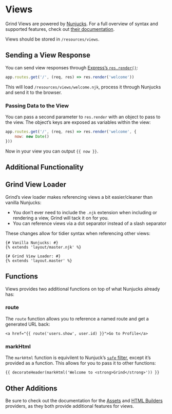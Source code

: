 # Views
Grind Views are powered by [Nunjucks](http://mozilla.github.io/nunjucks/).  For a full overview of syntax and supported features, check out [their documentation](http://mozilla.github.io/nunjucks/templating.html).

Views should be stored in `/resources/views`.

## Sending a View Response
You can send view responses through [Express’s `res.render()`](http://expressjs.com/en/api.html#res.render):

```js
app.routes.get('/', (req, res) => res.render('welcome'))
```

This will load `/resources/views/welcome.njk`, process it through Nunjucks and send it to the browser.

### Passing Data to the View
You can pass a second parameter to `res.render` with an object to pass to the view.  The object’s keys are exposed as variables within the view:

```js
app.routes.get('/', (req, res) => res.render('welcome', {
	now: new Date()
}))
```

Now in your view you can output `{{ now }}`.

## Additional Functionality
## Grind View Loader
Grind’s view loader makes referencing views a bit easier/cleaner than vanilla Nunjucks:

* You don’t ever need to include the `.njk` extension when including or rendering a view, Grind will tack it on for you.
* You can reference views via a dot separator instead of a slash separator

These changes allow for tidier syntax when referencing other views:

```twig
{# Vanilla Nunjucks: #}
{% extends 'layout/master.njk' %}

{# Grind View Loader: #}
{% extends 'layout.master' %}
```

## Functions
Views provides two additional functions on top of what Nunjucks already has:

### route
The `route` function allows you to reference a named route and get a generated URL back:

```twig
<a href="{{ route('users.show', user.id) }}">Go to Profile</a>
```

### markHtml
The `markHtml` function is equivilent to Nunjuck’s [`safe` filter](http://mozilla.github.io/nunjucks/templating.html#autoescaping), except it’s provided as a function.  This allows for you to pass it to other functions:

```twig
{{ decorateHeader(markHtml('Welcome to <strong>Grind</strong>')) }}
```

## Other Additions
Be sure to check out the documentation for the [Assets](doc:assets) and [HTML Builders](doc:html-builders) providers, as they both provide additional features for views.
